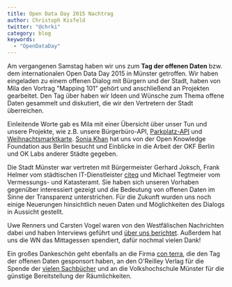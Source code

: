 ```yaml
---
title: Open Data Day 2015 Nachtrag
author: Christoph Kisfeld
twitter: "@chrki"
category: blog
keywords:
  - "OpenDataDay"
---
```

Am vergangenen Samstag haben wir uns zum **Tag der offenen Daten** bzw. dem internationalen Open Data Day 2015 in Münster getroffen. Wir haben eingeladen zu einem offenen Dialog mit Bürgern und der Stadt, haben von Mila den Vortrag "Mapping 101" gehört und anschließend an Projekten gearbeitet. Den Tag über haben wir Ideen und Wünsche zum Thema offene Daten gesammelt und diskutiert, die wir den Vertretern der Stadt überreichen. 

Einleitende Worte gab es Mila mit einer Übersicht über unser Tun und unsere Projekte, wie z.B. unsere Bürgerbüro-API, [Parkplatz-API](http://codeformuenster.org/blog/2015/01/26/parkleit-api/) und [Weihnachtsmarktkarte](http://codeformuenster.org/weihnachtsmarkt/). [Sonia Khan](https://twitter.com/soniabladesees) hat uns von der Open Knowledge Foundation aus Berlin besucht und  Einblicke in die Arbeit der OKF Berlin und OK Labs anderer Städte gegeben.

Die Stadt Münster war vertreten mit Bürgermeister Gerhard Joksch, Frank Helmer vom städtischen IT-Dienstleister [citeq](http://www.citeq.de/) und Michael Tegtmeier vom Vermessungs- und Katasteramt. Sie haben sich unseren Vorhaben gegenüber interessiert gezeigt und die Bedeutung von offenen Daten im Sinne der Transparenz unterstrichen. Für die Zukunft wurden uns noch einige Neuerungen hinsichtlich neuen Daten und Möglichkeiten des Dialogs in Aussicht gestellt.

Uwe Renners und Carsten Vogel waren von den Westfälischen Nachrichten dabei und haben Interviews geführt und [über uns berichtet](http://www.wn.de/Muenster/1895977-Mehr-offene-Daten-gefordert-Open-Data-Day-Rat-beschaeftigt-sich-demnaechst-mit-dem-Thema). Außerdem hat uns die WN das Mittagessen spendiert, dafür nochmal vielen Dank!

Ein großes Dankeschön geht ebenfalls an die Firma [con terra](http://www.conterra.de/), die den Tag der offenen Daten gesponsort haben, an den O'Reilley Verlag für die Spende der [vielen Sachbücher](http://forum.codeformuenster.org/t/code-4-munster-leihbibliothek-bucherliste/98) und an die Volkshochschule Münster für die günstige Bereitstellung der Räumlichkeiten.